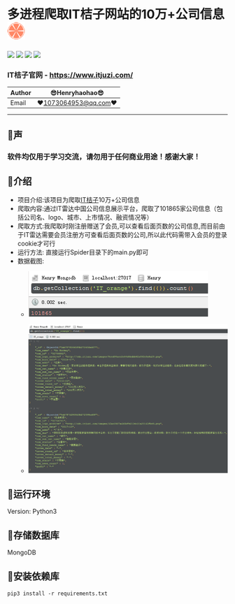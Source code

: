 多进程爬取IT桔子网站的10万+公司信息 ![enter image description here](Pic/logo.png)
===========================
![](https://img.shields.io/badge/Python-3.6.3-green.svg) ![](https://img.shields.io/badge/requests-2.18.4-green.svg) ![](https://img.shields.io/badge/pymongo-3.6.1-green.svg) ![](https://img.shields.io/badge/beautifulsoup4-4.6.3-green.svg) 
### IT桔子官网 - https://www.itjuzi.com/
|Author|:sunglasses:Henryhaohao:sunglasses:|
|---|---
|Email|:hearts:1073064953@qq.com:hearts:

    
****
## :dolphin:声
### 软件均仅用于学习交流，请勿用于任何商业用途！感谢大家！
## :dolphin:介绍
- 项目介绍:该项目为爬取[IT桔子](https://www.itjuzi.com/)10万+公司信息
- 爬取内容:通过IT雷达中国公司信息展示平台，爬取了101865家公司信息（包括公司名、logo、城市、上市情况、融资情况等）
- 爬取方式:我爬取时刚注册赠送了会员,可以查看后面页数的公司信息,而目前由于IT雷达需要会员注册方可查看后面页数的公司,所以此代码需带入会员的登录cookie才可行
- 运行方法: 直接运行Spider目录下的main.py即可
- 数据截图:
    - ![enter image description here](Pic/count.png)
    
    - ![enter image description here](Pic/data.png)
## :dolphin:运行环境
Version: Python3
## :dolphin:存储数据库
MongoDB
## :dolphin:安装依赖库
```
pip3 install -r requirements.txt
```
